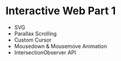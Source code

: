 # Interactive Web Part 1

- SVG
- Parallax Scrolling
- Custom Cursor
- Mousedown & Mousemove Animation
- IntersectionObserver API

